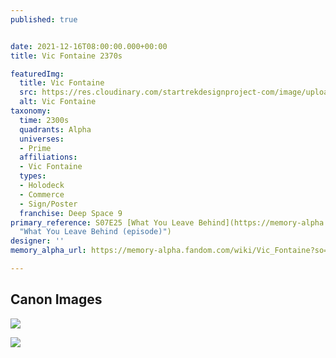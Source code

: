 ```yaml
---
published: true


date: 2021-12-16T08:00:00.000+00:00
title: Vic Fontaine 2370s

featuredImg:
  title: Vic Fontaine
  src: https://res.cloudinary.com/startrekdesignproject-com/image/upload/v1639687698/Vic-Fontaine.png
  alt: Vic Fontaine
taxonomy:
  time: 2300s
  quadrants: Alpha
  universes:
  - Prime
  affiliations:
  - Vic Fontaine
  types:
  - Holodeck
  - Commerce
  - Sign/Poster
  franchise: Deep Space 9
primary_reference: S07E25 [What You Leave Behind](https://memory-alpha.fandom.com/wiki/What_You_Leave_Behind_(episode)
  "What You Leave Behind (episode)")
designer: ''
memory_alpha_url: https://memory-alpha.fandom.com/wiki/Vic_Fontaine?so=search

---
```

## Canon Images

![](https://res.cloudinary.com/startrekdesignproject-com/image/upload/v1639687698/Vic-Fontaine_DS9-7x25-3.jpg)

![](https://res.cloudinary.com/startrekdesignproject-com/image/upload/v1639687698/Vic-Fontaine_DS9-7x25-2.jpg)